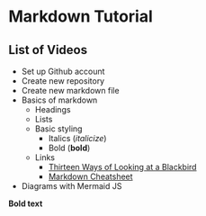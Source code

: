 # Markdown Tutorial

## List of Videos

- Set up Github account
- Create new repository
- Create new markdown file
- Basics of markdown
  - Headings
  - Lists
  - Basic styling
    - Italics (*italicize*)
    - Bold (**bold**)
  - Links
    - [Thirteen Ways of Looking at a Blackbird](https://www.poetryfoundation.org/poems/45236/thirteen-ways-of-looking-at-a-blackbird)
    - [Markdown Cheatsheet](https://www.markdownguide.org/cheat-sheet/)
- Diagrams with Mermaid JS


**Bold text**


